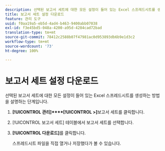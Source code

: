 ```yaml
---
description: 선택된 보고서 세트에 대한 모든 설정이 들어 있는 Excel 스프레드시트를 생성하는 방법을 설명하는 단계입니다.
title: 보고서 세트 설정 다운로드
feature: 관리 도구
uuid: f0aa19a5-eb5d-4ad4-b463-9400abb07038
exl-id: f3e45bd5-048a-4200-a95d-4284cad72bad
translation-type: tm+mt
source-git-commit: 78412c2588b07f47981ac0d953893db6b9e1d3c2
workflow-type: tm+mt
source-wordcount: '73'
ht-degree: 100%

---
```


# 보고서 세트 설정 다운로드

선택된 보고서 세트에 대한 모든 설정이 들어 있는 Excel 스프레드시트를 생성하는 방법을 설명하는 단계입니다.

1. **[!UICONTROL 관리]****[!UICONTROL >]**&#x200B;보고서 세트를 클릭합니다.
1. [!UICONTROL 보고서 세트] 테이블에서 보고서 세트를 선택합니다.
1. **[!UICONTROL 다운로드]**&#x200B;를 클릭합니다.

   스프레드시트 파일을 직접 열거나 저장했다가 볼 수 있습니다.
